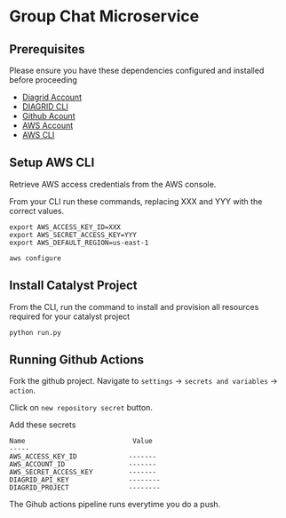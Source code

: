 # Group Chat Microservice

## Prerequisites
Please ensure you have these dependencies configured and installed before proceeding
- [Diagrid Account](https://catalyst.diagrid.io/)
- [DIAGRID CLI](https://docs.diagrid.io/catalyst/references/cli-reference/intro/)
- [Github Acount](https://docs.diagrid.io/catalyst/references/cli-reference/intro/)
- [AWS Account](https://repost.aws/knowledge-center/create-and-activate-aws-account)
- [AWS CLI](https://docs.aws.amazon.com/cli/latest/userguide/getting-started-install.html)

## Setup AWS CLI
Retrieve AWS access credentials from the AWS console.

From your CLI run these commands, replacing XXX and YYY with the correct values.
```
export AWS_ACCESS_KEY_ID=XXX
export AWS_SECRET_ACCESS_KEY=YYY
export AWS_DEFAULT_REGION=us-east-1

aws configure
```

## Install Catalyst Project
From the CLI, run the command to install and provision all resources required for your catalyst project

`python run.py`


## Running Github Actions
Fork the github project. Navigate to `settings` -> `secrets and variables` -> `action`.

Click on `new repository secret` button.

Add these secrets

```
Name                           Value
-----
AWS_ACCESS_KEY_ID             -------
AWS_ACCOUNT_ID                -------
AWS_SECRET_ACCESS_KEY         -------
DIAGRID_API_KEY               --------
DIAGRID_PROJECT               --------
```

The Gihub actions pipeline runs everytime you do a push.